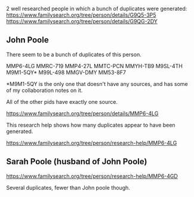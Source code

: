 2 well researched people in which a bunch of duplicates were generated:
https://www.familysearch.org/tree/person/details/G9Q5-3P5
https://www.familysearch.org/tree/person/details/G9QG-2DY



## John Poole 

There seem to be a bunch of duplicates of this person. 

MMP6-4LG
MMRC-719
MMP4-27L
MMTC-PCN
MMYH-TB9
M9SL-4TH
M9M1-5QY*
M99L-498
MMGV-DMY
MM53-8F7

*M9M1-5QY is the only one that doesn't have any sources, and has some of my collaboration notes on it. 

All of the other pids have exactly one source. 

https://www.familysearch.org/tree/person/details/MMP6-4LG

This research help shows how many duplicates appear to have been generated. 

https://www.familysearch.org/tree/person/research-help/MMP6-4LG



## Sarah Poole (husband of John Poole)

https://www.familysearch.org/tree/person/research-help/MMP6-4GD


Several duplicates, fewer than John poole though. 